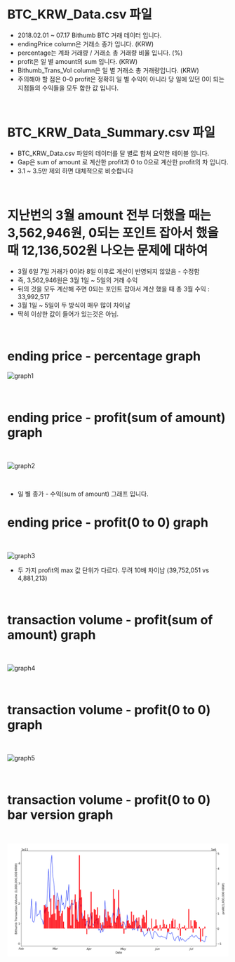 # BTC_KRW_Data.csv 파일

- 2018.02.01 ~ 07.17 Bithumb BTC 거래 데이터 입니다.
- endingPrice column은 거래소 종가 입니다. (KRW)
- percentage는 계좌 거래량 / 거래소 총 거래량 비율 입니다. (%)
- profit은 일 별 amount의 sum 입니다. (KRW)
- Bithumb_Trans_Vol column은 일 별 거래소 총 거래량입니다. (KRW)
- 주의해야 할 점은 0-0 profit은 정확히 일 별 수익이 아니라 당 일에 있던 0이 되는 지점들의 수익들을 모두 합한 값 입니다.

<br>

# BTC_KRW_Data_Summary.csv 파일

- BTC_KRW_Data.csv 파일의 데이터를 달 별로 합쳐 요약한 테이블 입니다.
- Gap은 sum of amount 로 계산한 profit과 0 to 0으로 계산한 profit의 차 입니다.
- 3.1 ~ 3.5만 제외 하면 대체적으로 비슷합니다

<br>

# 지난번의 3월 amount 전부 더했을 때는 3,562,946원, 0되는 포인트 잡아서 했을 때 12,136,502원 나오는 문제에 대하여

- 3월 6일 7일 거래가 0이라 8일 이후로 계산이 반영되지 않았음 - 수정함
- 즉, 3,562,946원은 3월 1일 ~ 5일의 거래 수익
- 뒤의 것을 모두 계산해 주면 0되는 포인트 잡아서 계산 했을 때 총 3월 수익 : 33,992,517
- 3월 1일 ~ 5일이 두 방식이 매우 많이 차이남 
- 딱히 이상한 값이 들어가 있는것은 아님.

<br>

# ending price - percentage graph

![graph1](../endingPrice/graph/Bithumb-BTC2018-ending_price-percentage.png)

<br>

# ending price - profit(sum of amount) graph

<br>

![graph2](../endingPrice/graph/Bithumb-BTC2018-ending_price-profit(sum_of_amount).png)

<br>

- 일 별 종가 - 수익(sum of amount) 그래프 입니다.

# ending price - profit(0 to 0) graph

<br>

![graph3](../endingPrice/graph/Bithumb-BTC2018-ending_price-profit(0to0).png)

- 두 가지 profit의 max 값 단위가 다르다. 무려 10배 차이남 (39,752,051 vs 4,881,213)

<br>

# transaction volume - profit(sum of amount) graph

<br>

![graph4](../endingPrice/graph/Bithumb-BTC2018-bithumb_Trans_Vol-profit(sum_of_amount).png)

<br>

# transaction volume - profit(0 to 0) graph

<br>

![graph5](../endingPrice/graph/Bithumb-BTC2018-bithumb_Trans_Vol-profit(0to0).png)

<br>

# transaction volume - profit(0 to 0) bar version graph

<br>

![graph5](../endingPrice/graph/barVersion.png)

<br>